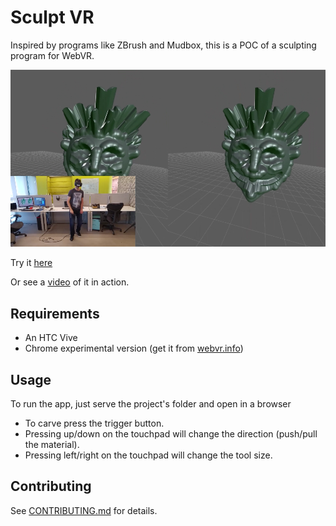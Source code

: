 # Sculpt VR

Inspired by programs like ZBrush and Mudbox, this is a POC of a sculpting program for WebVR.

<img src="./images/sculptvr.png">

Try it [here](https://autodesk.github.io/sculpt-vr/)

Or see a [video](https://youtu.be/8FRDyrMgb6Y) of it in action.

## Requirements
* An HTC Vive
* Chrome experimental version (get it from [webvr.info](https://webvr.info/get-chrome/))

## Usage

To run the app, just serve the project's folder and open in a browser

* To carve press the trigger button.
* Pressing up/down on the touchpad will change the direction (push/pull the material).
* Pressing left/right on the touchpad will change the tool size.

## Contributing

See [CONTRIBUTING.md](CONTRIBUTING.md) for details.
